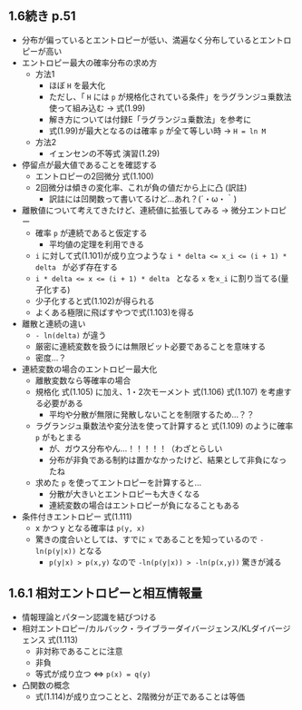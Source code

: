 ## 1.6続き p.51

- 分布が偏っているとエントロピーが低い、満遍なく分布しているとエントロピーが高い
- エントロピー最大の確率分布の求め方
  - 方法1
    - ほぼ `H` を最大化
    - ただし、「 `H` には `p` が規格化されている条件」をラグランジュ乗数法使って組み込む → 式(1.99)
    - 解き方については付録E「ラグランジュ乗数法」を参考に
    - 式(1.99)が最大となるのは確率 `p` が全て等しい時 → `H = ln M`
  - 方法2
    - イェンセンの不等式 演習(1.29)
- 停留点が最大値であることを確認する
  - エントロピーの2回微分 式(1.100)
  - 2回微分は傾きの変化率、これが負の値だから上に凸 (訳註)
    - 訳註には凹関数って書いてるけど…あれ？(´・ω・｀)
- 離散値について考えてきたけど、連続値に拡張してみる → 微分エントロピー
  - 確率 `p` が連続であると仮定する
    - 平均値の定理を利用できる
  - `i` に対して式(1.101)が成り立つような `i * delta <= x_i <= (i + 1) * delta ` が必ず存在する
  - `i * delta <= x <= (i + 1) * delta ` となる `x` を`x_i` に割り当てる(量子化する)
  - 少子化すると式(1.102)が得られる
  - よくある極限に飛ばすやつで式(1.103)を得る
- 離散と連続の違い
  - `- ln(delta)` が違う
  - 厳密に連続変数を扱うには無限ビット必要であることを意味する
  - 密度…？
- 連続変数の場合のエントロピー最大化
  - 離散変数なら等確率の場合
  - 規格化 式(1.105) に加え、1・2次モーメント 式(1.106) 式(1.107) を考慮する必要がある
    - 平均や分散が無限に発散しないことを制限するため…？？
  - ラグランジュ乗数法や変分法を使って計算すると 式(1.109) のように確率 `p` がもとまる
    - が、ガウス分布やん…！！！！！（わざとらしい
    - 分布が非負である制約は置かなかったけど、結果として非負になったね
  - 求めた `p` を使ってエントロピーを計算すると…
    - 分散が大きいとエントロピーも大きくなる
    - 連続変数の場合はエントロピーが負になることもある
- 条件付きエントロピー 式(1.111)
  - x かつ y となる確率は `p(y, x)`
  - 驚きの度合いとしては、すでに `x` であることを知っているので `-ln(p(y|x))` となる
    - `p(y|x) > p(x,y)` なので `-ln(p(y|x)) > -ln(p(x,y))` 驚きが減る

## 1.6.1 相対エントロピーと相互情報量

- 情報理論とパターン認識を結びつける
- 相対エントロピー/カルバック・ライブラーダイバージェンス/KLダイバージェンス 式(1.113)
  - 非対称であることに注意
  - 非負
  - 等式が成り立つ <=> `p(x) = q(y)`
- 凸関数の概念
  - 式(1.114)が成り立つことと、2階微分が正であることは等価
